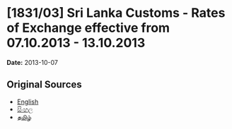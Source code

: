 # [1831/03] Sri Lanka Customs - Rates of Exchange effective from 07.10.2013 - 13.10.2013

**Date:** 2013-10-07

## Original Sources

- [English](https://documents.gov.lk/view/extra-gazettes/2013/10/1831-03_E.pdf)
- [සිංහල](https://documents.gov.lk/view/extra-gazettes/2013/10/1831-03_S.pdf)
- [தமிழ்](https://documents.gov.lk/view/extra-gazettes/2013/10/1831-03_T.pdf)
